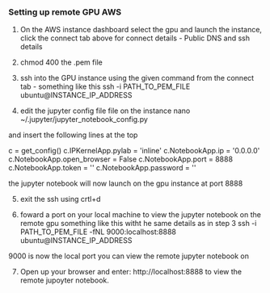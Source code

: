 ### Setting up remote GPU AWS ###

1. On the AWS instance dashboard select the gpu and launch the instance, click the connect tab above for
connect details - Public DNS and ssh details

2. chmod 400 the .pem file

3. ssh into the GPU instance using the given command from the connect tab - something like this
ssh -i PATH_TO_PEM_FILE ubuntu@INSTANCE_IP_ADDRESS

4. edit the jupyter config file file on the instance
nano ~/.jupyter/jupyter_notebook_config.py

and insert the following lines at the top

c = get_config()
c.IPKernelApp.pylab = 'inline'
c.NotebookApp.ip = '0.0.0.0'
c.NotebookApp.open_browser = False
c.NotebookApp.port = 8888
c.NotebookApp.token = ''
c.NotebookApp.password = ''

the jupyter notebook will now launch on the gpu instance at port 8888

5. exit the ssh using crtl+d

6. foward a port on your local machine to view the jupyter notebook on the remote gpu
something like this witht he same details as in step 3
ssh -i PATH_TO_PEM_FILE -fNL 9000:localhost:8888 ubuntu@INSTANCE_IP_ADDRESS

9000 is now the local port you can view the remote jupyter notebook on

7. Open up your browser and enter: http://localhost:8888
to view the remote jupoyter notebook.